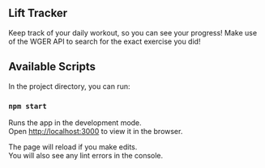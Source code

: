 ## Lift Tracker

Keep track of your daily workout, so you can see your progress! Make use of the WGER API to search for the exact exercise you did!

## Available Scripts

In the project directory, you can run:

### `npm start`

Runs the app in the development mode.<br />
Open [http://localhost:3000](http://localhost:3000) to view it in the browser.

The page will reload if you make edits.<br />
You will also see any lint errors in the console.
